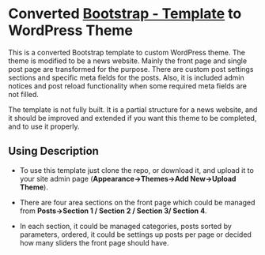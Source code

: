 # Converted [Bootstrap - Template](https://startbootstrap.com/template-overviews/modern-business/) to WordPress Theme

This is a converted Bootstrap template to custom WordPress theme. The theme is modified to be a news website. Mainly the front page and single post page are transformed for the purpose. There are custom post settings sections and specific meta fields for the posts. Also, it is included admin notices and post reload functionality when some required meta fields are not filled.

The template is not fully built. It is a partial structure for a news website, and it should be improved and extended if you want this theme to be completed, and to use it properly.

## Using Description

* To use this template just clone the repo, or download it, and upload it to your site admin page (**Appearance->Themes->Add New->Upload Theme**).

* There are four area sections on the front page which could be managed from **Posts->Section 1 / Section 2 / Section 3/ Section 4**.

* In each section, it could be managed categories, posts sorted by parameters, ordered, it could be settings up posts per page or decided how many sliders the front page should have.

